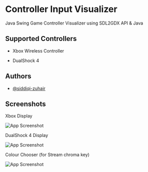 
# Controller Input Visualizer     

Java Swing Game Controller Visualizer using SDL2GDX API & Java


## Supported Controllers

- Xbox Wireless Controller

- DualShock 4 


## Authors

- [@siddiqi-zuhair](https://www.github.com/siddiqi-zuhair )


## Screenshots
Xbox Display

![App Screenshot](https://i.imgur.com/PvAtu7p.png)

DualShock 4 Display

![App Screenshot](https://i.imgur.com/UWDVeAy.png)

Colour Chooser (for Stream chroma key) 

![App Screenshot](https://i.imgur.com/ZBd5e3X.png)
